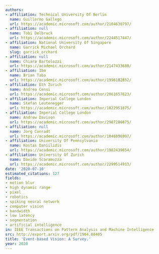 ```yaml
---
authors:
- affiliation: Technical University Of Berlin
  name: Guillermo Gallego
  url: https://academic.microsoft.com/author/2104630797/
- affiliation: null
  name: Tobi Delbruck
  url: https://academic.microsoft.com/author/2244517447/
- affiliation: National University Of Singapore
  name: Garrick Michael Orchard
  slug: garrick_orchard
- affiliation: null
  name: Chiara Bartolozzi
  url: https://academic.microsoft.com/author/2147433680/
- affiliation: Ibm
  name: Brian Taba
  url: https://academic.microsoft.com/author/1996182852/
- affiliation: Eth Zurich
  name: Andrea Censi
  url: https://academic.microsoft.com/author/2061657623/
- affiliation: Imperial College London
  name: Stefan Leutenegger
  url: https://academic.microsoft.com/author/1822951875/
- affiliation: Imperial College London
  name: Andrew Davison
  url: https://academic.microsoft.com/author/2987286875/
- affiliation: null
  name: Jorg Conradt
  url: https://academic.microsoft.com/author/1846896907/
- affiliation: University Of Pennsylvania
  name: Kostas Daniilidis
  url: https://academic.microsoft.com/author/1982439654/
- affiliation: University Of Zurich
  name: Davide Scaramuzza
  url: https://academic.microsoft.com/author/2299514913/
date: '2020-07-10'
estimated_citations: 127
fields:
- motion blur
- high dynamic range
- pixel
- robotics
- spiking neural network
- computer vision
- bandwidth
- low latency
- segmentation
- artificial intelligence
in: IEEE Transactions on Pattern Analysis and Machine Intelligence
src: http://export.arxiv.org/pdf/1904.08405
title: 'Event-based Vision: A Survey.'
year: 2020
---
```

